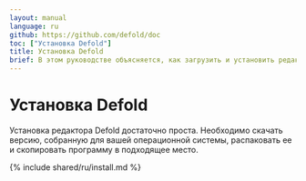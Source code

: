 ```yaml
---
layout: manual
language: ru
github: https://github.com/defold/doc
toc: ["Установка Defold"]
title: Установка Defold
brief: В этом руководстве объясняется, как загрузить и установить редактор Defold для вашей операционной системы.
---
```


# Установка Defold

Установка редактора Defold достаточно проста. Необходимо скачать версию, собранную для вашей операционной системы, распаковать ее и скопировать программу в подходящее место.

{% include shared/ru/install.md %}
